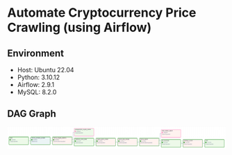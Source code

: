 # Automate Cryptocurrency Price Crawling (using Airflow)

## Environment
- Host: Ubuntu 22.04
- Python: 3.10.12
- Airflow: 2.9.1
- MySQL: 8.2.0

## DAG Graph
![DAG Graph](DAG_graph.png)